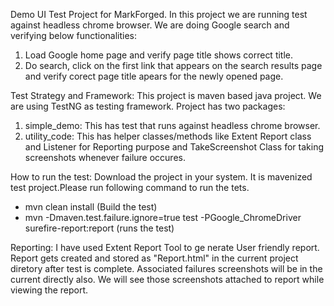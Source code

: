 Demo UI Test Project for MarkForged.
In this project we are running test against headless chrome browser. We are doing Google search and verifying below functionalities:
1) Load Google home page and verify page title shows correct title.
2) Do search, click on the first link that appears on the search results page and verify corect page title apears for the newly opened page.



Test Strategy and Framework:
This project is maven based java project. We are using TestNG as testing framework. Project has two packages:
1) simple_demo: This has test that runs against headless chrome browser.
2) utility_code: This has helper classes/methods like Extent Report class and Listener for Reporting purpose and TakeScreenshot Class for taking screenshots whenever failure occures.


How to run the test:
Download the project in your system. It is mavenized test project.Please run following command to run the tets.
 - mvn clean install (Build the test)
 - mvn -Dmaven.test.failure.ignore=true test -PGoogle_ChromeDriver surefire-report:report (runs the test)



Reporting:
I have used Extent Report Tool to ge nerate User friendly report. Report gets created and stored as "Report.html" in the current project diretory after test is complete. Associated failures screenshots will be in the current directly also. We will see those screenshots attached to report while viewing the report.


